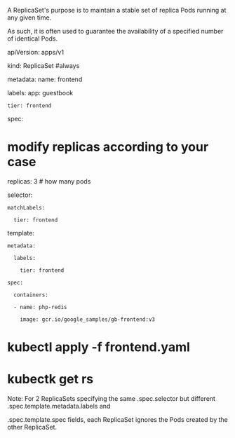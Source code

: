A ReplicaSet's purpose is to maintain a stable set of replica Pods running at any given time.

As such, it is often used to guarantee the availability of a specified number of identical Pods.


apiVersion: apps/v1

kind: ReplicaSet   #always

metadata:
  name: frontend
  
  labels: 
    app: guestbook
    
    tier: frontend

spec:
 # modify replicas according to your case
  
  replicas: 3    # how many pods 
  
  selector:
  
    matchLabels:
    
      tier: frontend
  
  template:
    
    metadata:
    
      labels:
      
        tier: frontend
    
    spec:
    
      containers:
      
      - name: php-redis
      
        image: gcr.io/google_samples/gb-frontend:v3

# kubectl apply -f frontend.yaml

# kubectk get rs

Note: For 2 ReplicaSets specifying the same .spec.selector but different .spec.template.metadata.labels and 

.spec.template.spec fields, each ReplicaSet ignores the Pods created by the other ReplicaSet.

